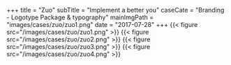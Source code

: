 +++
title = "Zuo"
subTitle = "Implement a better you"
caseCate = "Branding - Logotype Package & typography"
mainImgPath = "images/cases/zuo/zuo1.png"
date = "2017-07-28"
+++
{{< figure src="/images/cases/zuo/zuo1.png" >}}
{{< figure src="/images/cases/zuo/zuo2.png" >}}
{{< figure src="/images/cases/zuo/zuo3.png" >}}
{{< figure src="/images/cases/zuo/zuo4.png" >}}